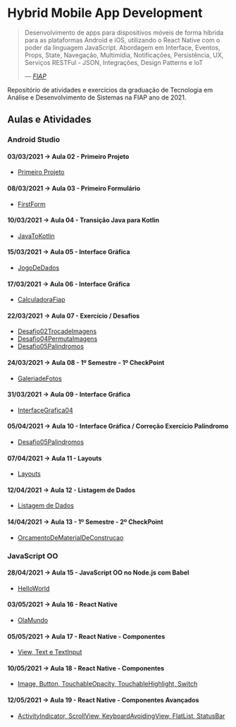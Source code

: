 # Hybrid Mobile App Development

<blockquote>
    <p>
        Desenvolvimento de apps para dispositivos móveis de forma híbrida para as plataformas Android e iOS, utilizando o React Native com o poder da linguagem JavaScript. Abordagem em Interface, Eventos, Props, State, Navegação, Multimídia, Notificações, Persistência, UX, Serviços RESTFul - JSON, Integrações, Design Patterns e IoT
    </p>
    <footer>— <cite><a href="https://www.fiap.com.br">FIAP</a></cite></footer>
</blockquote>

Repositório de atividades e exercícios da graduação de Tecnologia em Análise e Desenvolvimento de Sistemas na FIAP ano de 2021.

## Aulas e Atividades

### Android Studio
#### 03/03/2021 -> Aula 02 - Primeiro Projeto
- [Primeiro Projeto](https://github.com/jonasmzsouza/fiap-tdsr-hmad/tree/master/20210303/HelloWorld/app/src/main)

#### 08/03/2021 -> Aula 03 - Primeiro Formulário
- [FirstForm](https://github.com/jonasmzsouza/fiap-tdsr-hmad/tree/master/20210308/FirstForm/app/src/main)

#### 10/03/2021 -> Aula 04 - Transição Java para Kotlin
- [JavaToKotlin](https://github.com/jonasmzsouza/fiap-tdsr-hmad/tree/master/20210310/JavaToKotlin/app/src/main)

#### 15/03/2021 -> Aula 05 - Interface Gráfica
- [JogoDeDados](https://github.com/jonasmzsouza/fiap-tdsr-hmad/tree/master/20210315/JogoDeDados/app/src/main)

#### 17/03/2021 -> Aula 06 - Interface Gráfica
- [CalculadoraFiap](https://github.com/jonasmzsouza/fiap-tdsr-hmad/tree/master/20210317/CalculadoraFiap/app/src/main)

#### 22/03/2021 -> Aula 07 - Exercício / Desafios
- [Desafio02TrocadeImagens](https://github.com/jonasmzsouza/fiap-tdsr-hmad/tree/master/20210322/Desafio02TrocadeImagens/app/src/main)
- [Desafio04PermutaImagens](https://github.com/jonasmzsouza/fiap-tdsr-hmad/tree/master/20210322/Desafio04PermutaImagens/app/src/main)
- [Desafio05Palindromos](https://github.com/jonasmzsouza/fiap-tdsr-hmad/tree/master/20210322/Desafio05Palindromos/app/src/main)

#### 24/03/2021 -> Aula 08 - 1º Semestre - 1º CheckPoint
- [GaleriadeFotos](https://github.com/jonasmzsouza/fiap-tdsr-hmad/tree/master/20210324/GaleriadeFotos/app/src/main)

#### 31/03/2021 -> Aula 09 - Interface Gráfica
- [InterfaceGrafica04](https://github.com/jonasmzsouza/fiap-tdsr-hmad/tree/master/20210331/InterfaceGrafica04/app/src/main)

#### 05/04/2021 -> Aula 10 - Interface Gráfica / Correção Exercício Palíndromo
- [Desafio05Palindromos](https://github.com/jonasmzsouza/fiap-tdsr-hmad/tree/master/20210322/Desafio05Palindromos/app/src/main)

#### 07/04/2021 -> Aula 11 - Layouts
- [Layouts](https://github.com/jonasmzsouza/fiap-tdsr-hmad/tree/master/20210407/Layouts/app/src/main)

#### 12/04/2021 -> Aula 12 - Listagem de Dados
- [Listagem de Dados](https://github.com/jonasmzsouza/fiap-tdsr-hmad/tree/master/20210412/Layouts/app/src/main)

#### 14/04/2021 -> Aula 13 - 1º Semestre - 2º CheckPoint
- [OrcamentoDeMaterialDeConstrucao](https://github.com/jonasmzsouza/fiap-tdsr-hmad/tree/master/20210414/OrcamentoDeMaterialDeConstrucao/app/src/main)

### JavaScript OO
#### 28/04/2021 -> Aula 15 - JavaScript OO no Node.js com Babel
- [HelloWorld](https://github.com/jonasmzsouza/fiap-tdsr-hmad/tree/master/20210428/helloworld)

#### 03/05/2021 -> Aula 16 - React Native
- [OlaMundo](https://github.com/jonasmzsouza/fiap-tdsr-hmad/tree/master/20210503/OlaMundo)

#### 05/05/2021 -> Aula 17 - React Native - Componentes
- [View, Text e TextInput](https://github.com/jonasmzsouza/fiap-tdsr-hmad/tree/master/20210505/Componentes)

#### 10/05/2021 -> Aula 18 - React Native - Componentes
- [Image, Button, TouchableOpacity, TouchableHighlight, Switch](https://github.com/jonasmzsouza/fiap-tdsr-hmad/tree/master/20210510/Componentes2)

#### 12/05/2021 -> Aula 19 - React Native - Componentes Avançados
- [ActivityIndicator, ScrollView, KeyboardAvoidingView, FlatList, StatusBar](https://github.com/jonasmzsouza/fiap-tdsr-hmad/tree/master/20210512/ComponentesAvancados)